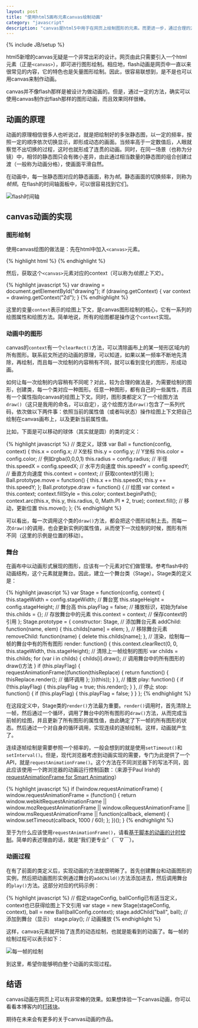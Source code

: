 ```yaml
---
layout: post
title: "使用html5画布元素canvas绘制动画"
category: "javascript"
description: "canvas是html5中用于在网页上绘制图形的元素。而更进一步，通过合理的方法，即可以在网页上实现流畅的图形动画。本文将探讨一种可行的实现方法。"
---
```

{% include JB/setup %}

html5新增的canvas无疑是一个非常出彩的设计。网页由此只需要引入一个html元素（正是`<canvas>`），即可进行图形绘制。相应地，flash动画是网页中一直以来很常见的内容，它的特色也是矢量图形绘制。因此，很容易联想到，是不是也可以用canvas来制作动画。

canvas并不像flash那样是被设计为做动画的。但是，通过一定的方法，确实可以使用canvas制作出flash那样的图形动画，而且效果同样很棒。

## 动画的原理 ##

动画的原理相信很多人也听说过，就是把绘制好的多张静态图，以一定的频率，按照一定的顺序依次切换显示，即形成动态的画面。当频率高于一定数值后，人眼就察觉不出切换的过程，这时也就形成了连贯的动画。同时，在同一场景（也称为分镜）中，相邻的静态图只会有微小差异，由此通过相当数量的静态图的组合创建过渡（一般称为动画分格），使画面平滑自然。

在动画中，每一张静态图对应的静态画面，称为*帧*。静态画面的切换频率，则称为*帧频*。在flash的时间轴面板中，可以很容易找到它们。

![flash时间轴][img_timeline_in_flash]

## canvas动画的实现 ##

### 图形绘制 ###

使用canvas绘图的做法是：先在html中加入`<canvas>`元素。

{% highlight html %}
<canvas id="drawing" width="400" height="400"></canvas>
{% endhighlight %}

然后，获取这个`<canvas>`元素对应的context（可以称为*绘图上下文*）。

{% highlight javascript %}
var drawing = document.getElementById("drawing");
if (drawing.getContext) {
    var context = drawing.getContext("2d");
}
{% endhighlight %}

这里的变量`context`表示的绘图上下文，是canvas图形绘制的核心，它有一系列的绘图属性和绘图方法。简单地说，所有的绘图都是操作这个`context`实现。

### 动画中的图形 ###

canvas的`context`有一个`clearRect()`方法，可以清除画布上的某一矩形区域内的所有图形。联系前文所述的动画的原理，可以知道，如果以某一频率不断地先清除，再绘制，而且每一次绘制的内容稍有不同，就可以看到变化的图形，形成动画。

如何让每一次绘制的内容稍有不同呢？对此，较为合理的做法是，为需要绘制的图形，创建类，每一个类对应一种图形。任意一种图形，都有自己的一些属性，而且有一个属性指向canvas的绘图上下文。同时，图形类都定义了一个绘图方法`draw()`（这只是我用的命名，可以自定），这个绘图方法`draw()`包含了一系列代码，依次做以下两件事：依照当前的属性值（或者叫状态）操作绘图上下文把自己绘制在canvas画布上，以及更新当前属性值。

比如，下面是可以移动的球体（其实就是圆）的类的定义：

{% highlight javascript %}
// 类定义，球体
var Ball = function(config, context) {
    this.x = config.x; // X坐标
    this.y = config.y; // Y坐标
    this.color = config.color; //  例如rgba(0,0,0,1)
    this.radius = config.radius; // 半径
    this.speedX = config.speedX; // 水平方向速度
    this.speedY = config.speedY; // 垂直方向速度
    this.context = context; // 获取context的引用
};
Ball.prototype.move = function() {
    this.x += this.speedX;
    this.y += this.speedY;
};
Ball.prototype.draw = function() {
    // 绘图
    var context = this.context;
    context.fillStyle = this.color;
    context.beginPath();
    context.arc(this.x, this.y, this.radius, 0, Math.PI * 2, true);
    context.fill();
    // 移动，更新位置
    this.move();
};
{% endhighlight %}

可以看出，每一次调用这个类的`draw()`方法，都会把这个图形绘制上去。而每一次`draw()`的调用，也会更新实例的属性值，从而使下一次绘制的时候，图形有所不同（这里的示例是位置的移动）。

### 舞台 ###

在画布中以动画形式展现的图形，应该有一个元素对它们做管理。参考flash中的动画结构，这个元素就是舞台。因此，建立一个舞台类（Stage）。Stage类的定义是：

{% highlight javascript %}
var Stage = function(config, context) {
    this.stageWidth = config.stageWidth; // 舞台宽
    this.stageHeight = config.stageHeight; // 舞台高
    this.playFlag = false; // 播放标识，初始为false
    this.childs = {}; // 存放舞台中的元素
    this.context = context; // 保存context的引用
};
Stage.prototype = {
    constructor: Stage,
    // 添加舞台元素
    addChild: function(name, elem) {
        this.childs[name] = elem;
    },
    // 移除舞台元素
    removeChild: function(name) {
        delete this.childs[name];
    },
    // 渲染，绘制每一帧的舞台中有的所有图形
    render: function() {
        this.context.clearRect(0, 0, this.stageWidth, this.stageHeight); // 清除上一帧绘制的图形
        var childs = this.childs;
        for (var i in childs) {
            childs[i].draw(); // 调用舞台中的所有图形的draw()方法
        }
        if (this.playFlag) {
            requestAnimationFrame((function(thisReplace) {
                return function() {
                    thisReplace.render(); // 循环调用
                };
            })(this));
        }
    },
    // 播放
    play: function() {
        if (!this.playFlag) {
            this.playFlag = true;
            this.render();
        }
    },
    // 停止
    stop: function() {
        if (this.playFlag) {
            this.playFlag = false;
        }
    }
};
{% endhighlight %}

在这段定义中，Stage类的`render()`方法最为重要。`render()`调用时，首先清除上一帧，然后通过一个循环，调用了舞台中的所有图形的`draw()`方法，从而完成当前帧的绘图，并且更新了所有图形的属性值，由此确定了下一帧的所有图形的状态。然后通过一个对自身的循环调用，实现连续的逐帧绘制。这样，动画就产生了。

连续逐帧绘制是需要参照一个频率的，一般会想到的就是使用`setTimeout()`和`setInterval()`。但是，现代浏览器考虑到动画实现的需要，专门为此提供了一个API，就是`requestAnimationFrame()`。这个方法在不同浏览器下的写法不同，因此应该使用一个跨浏览器的动画运行控制函数：（来源于Paul Irish的[requestAnimationFrame for Smart Animating][]）

{% highlight javascript %}
if (!window.requestAnimationFrame) {
    window.requestAnimationFrame = (function() {
        return window.webkitRequestAnimationFrame ||
            window.mozRequestAnimationFrame ||
            window.oRequestAnimationFrame ||
            window.msRequestAnimationFrame ||
            function(callback, element) {
                window.setTimeout(callback, 1000 / 60);
        };
    })();
}
{% endhighlight %}

至于为什么应该使用`requestAnimationFrame()`，请看[基于脚本的动画的计时控制][]。简单的表述理由的话，就是“我们更专业”（￣∇￣）。

### 动画过程 ###

在有了前面的类定义后，实现动画的方法就很明晰了。首先创建舞台和动画图形的实例，然后把动画图形实例通过舞台的`addChild()`方法添加进去，然后调用舞台的`play()`方法。这部分对应的代码示例：

{% highlight javascript %}
// 假定stageConfig, ballConfig已有适当定义，context也已获得绘图上下文引用
var stage = new Stage(stageConfig, context),
    ball = new Ball(ballConfig.context);
stage.addChild("ball", ball); // 添加到舞台（显示）
stage.play(); // 动画播放
{% endhighlight %}

这样，canvas元素就开始了连贯的动态绘制，也就是能看到的动画了。每一帧的绘制过程可以表示如下：

![每一帧的绘制][img_frame_render_process]

到这里，希望你能够明白整个动画的实现过程。

## 结语 ##

canvas动画在网页上可以有非常棒的效果。如果想体验一下canvas动画，你可以看看本博客内的[打砖块][]。

期待在未来会有更多的关于canvas动画的作品。

[img_timeline_in_flash]: {{POSTS_IMG_PATH}}/201308/timeline_in_flash.png "flash时间轴"
[img_frame_render_process]: {{POSTS_IMG_PATH}}/201308/frame_render_process.png "每一帧的绘制"

[requestAnimationFrame for Smart Animating]: http://www.paulirish.com/2011/requestanimationframe-for-smart-animating/  "requestAnimationFrame for Smart Animating"
[基于脚本的动画的计时控制]: http://msdn.microsoft.com/zh-cn/library/ie/hh920765%28v=vs.85%29.aspx  "基于脚本的动画的计时控制"
[打砖块]: http://acgtofe.com/demo_pages/demos/brick-breaker/brick "打砖块"
